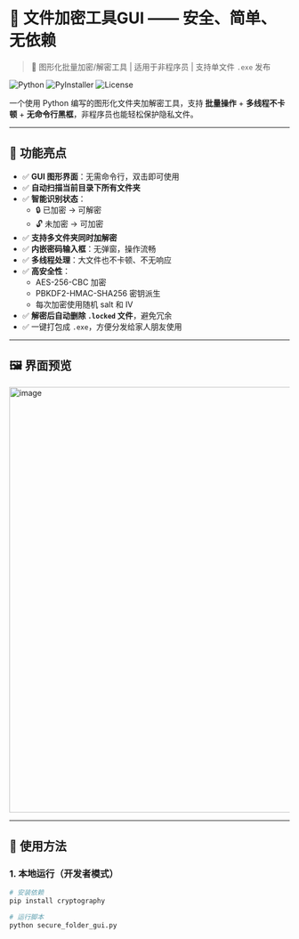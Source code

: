 # 🔐 文件加密工具GUI —— 安全、简单、无依赖

> 📁 图形化批量加密/解密工具 | 适用于非程序员 | 支持单文件 `.exe` 发布

![Python](https://img.shields.io/badge/Python-3.7%2B-blue)
![PyInstaller](https://img.shields.io/badge/Packaged-PyInstaller-green)
![License](https://img.shields.io/badge/License-MIT-orange)

一个使用 Python 编写的图形化文件夹加解密工具，支持 **批量操作** + **多线程不卡顿** + **无命令行黑框**，非程序员也能轻松保护隐私文件。

---

## 🎯 功能亮点

- ✅ **GUI 图形界面**：无需命令行，双击即可使用
- ✅ **自动扫描当前目录下所有文件夹**
- ✅ **智能识别状态**：
  - 🔒 已加密 → 可解密
  - 🔓 未加密 → 可加密
- ✅ **支持多文件夹同时加解密**
- ✅ **内嵌密码输入框**：无弹窗，操作流畅
- ✅ **多线程处理**：大文件也不卡顿、不无响应
- ✅ **高安全性**：
  - AES-256-CBC 加密
  - PBKDF2-HMAC-SHA256 密钥派生
  - 每次加密使用随机 salt 和 IV
- ✅ **解密后自动删除 `.locked` 文件**，避免冗余
- ✅ 一键打包成 `.exe`，方便分发给家人朋友使用

---

## 🖼️ 界面预览

<img width="836" height="765" alt="image" src="https://github.com/user-attachments/assets/34c64db2-30db-42bb-8c48-1236f7abb733" />


---

## 🚀 使用方法

### 1. 本地运行（开发者模式）

```bash
# 安装依赖
pip install cryptography

# 运行脚本
python secure_folder_gui.py
